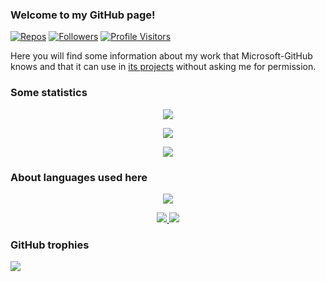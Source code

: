 ### Welcome to my GitHub page!

[![Repos](https://badges.pufler.dev/repos/ysard)](https://github.com/ysard?tab=repositories)
[![Followers](https://img.shields.io/github/followers/ysard?style=social)](https://github.com/ysard?tab=followers)
[![Profile Visitors](https://hits.dwyl.com/ysard/ysard.svg?style=flat-square)](https://github.com/ysard)

Here you will find some information about my work that Microsoft-GitHub knows and that it can use in [its projects](https://programmation.developpez.com/actu/316749/Copilot-l-outil-d-IA-commercial-de-GitHub-est-critique-par-la-communaute-du-logiciel-open-source-pour-sa-reproduction-aveugle-des-blocs-de-code/) without asking me for permission.

### Some statistics


<p align="center">
<a href="https://github.com/anuraghazra/github-readme-stats">
    <img align="center" src="https://github-readme-stats.vercel.app/api?username=ysard&show_icons=true&hide_border=true&show_owner=true&title_color=FFFF00&theme=algolia&layout=compact&include_all_commits=true&cache_seconds=86400">
</a>
</p>
<p align="center">
<a href="https://github.com/anuraghazra/github-readme-stats">
    <img align="center" src="https://github-readme-streak-stats.herokuapp.com/?user=ysard&theme=algolia&custom_title=streak-stats&hide_border=true&layout=compact&cache_seconds=86400">
</a>
</p>
<p align="center">
<a href="https://github.com/vn7n24fzkq/github-profile-summary-cards">
    <img align="center" src="https://github-profile-summary-cards.vercel.app/api/cards/profile-details?username=ysard&theme=dracula">
</a>
</p>

### About languages used here

<p align="center">
<a href="https://github.com/anuraghazra/github-readme-stats">
    <img src="https://github-readme-stats.vercel.app/api/top-langs/?username=ysard&layout=compact&hide=html&theme=github_dark&hide_border=true&cache_seconds=86400">
</a>
</p>
<p align="center">
<a href="https://github.com/vn7n24fzkq/github-profile-summary-cards">
    <img src="https://github-profile-summary-cards.vercel.app/api/cards/repos-per-language?username=ysard&theme=github_dark">
    <img src="https://github-profile-summary-cards.vercel.app/api/cards/most-commit-language?username=ysard&theme=github_dark">
</a>
</p>

### GitHub trophies

[![](https://github-profile-trophy.vercel.app/?username=ysard&theme=onedark&column=9)](https://github.com/ysard/github-profile-trophy)
